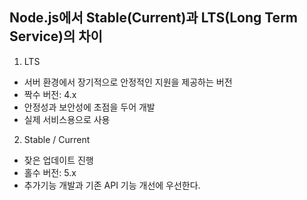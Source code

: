 ## Node.js에서 Stable(Current)과 LTS(Long Term Service)의 차이

1. LTS
- 서버 환경에서 장기적으로 안정적인 지원을 제공하는 버전
- 짝수 버전: 4.x
- 안정성과 보안성에 초점을 두어 개발
- 실제 서비스용으로 사용

2. Stable / Current
- 잦은 업데이트 진행
- 홀수 버전: 5.x
- 추가기능 개발과 기존 API 기능 개선에 우선한다.
